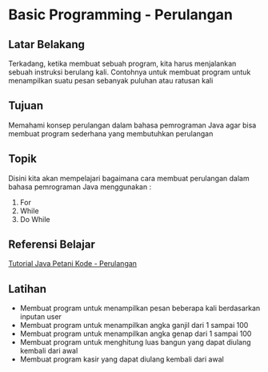 # Basic Programming - Perulangan

## Latar Belakang

Terkadang, ketika membuat sebuah program, kita harus menjalankan sebuah instruksi berulang kali. Contohnya untuk membuat program untuk menampilkan suatu pesan sebanyak puluhan atau ratusan kali

## Tujuan

Memahami konsep perulangan dalam bahasa pemrograman Java agar bisa membuat program sederhana yang membutuhkan perulangan

## Topik

Disini kita akan mempelajari bagaimana cara membuat perulangan dalam bahasa pemrograman Java menggunakan :

1. For
2. While
3. Do While

## Referensi Belajar

[Tutorial Java Petani Kode - Perulangan](https://www.petanikode.com/java-perulangan/)

## Latihan

- Membuat program untuk menampilkan pesan beberapa kali berdasarkan inputan user
- Membuat program untuk menampilkan angka ganjil dari 1 sampai 100
- Membuat program untuk menampilkan angka genap dari 1 sampai 100
- Membuat program untuk menghitung luas bangun yang dapat diulang kembali dari awal
- Membuat program kasir yang dapat diulang kembali dari awal
